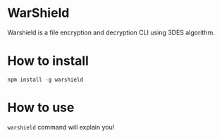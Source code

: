 # WarShield
Warshield is a file encryption and decryption CLI using 3DES algorithm.

# How to install
`npm install -g warshield`

# How to use
`warshield` command will explain you!